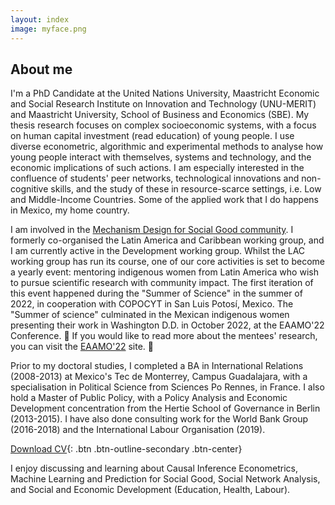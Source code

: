 ```yaml
---
layout: index
image: myface.png
---
```

## About me
I'm a PhD Candidate at the United Nations University, Maastricht Economic and Social Research Institute on Innovation and Technology (UNU-MERIT) and Maastricht University, School of Business and Economics (SBE). My thesis research focuses on complex socioeconomic systems, with a focus on human capital investment (read education) of young people. I use diverse econometric, algorithmic and experimental methods to analyse how young people interact with themselves, systems and technology, and the economic implications of such actions. I am especially interested in the confluence of students' peer networks, technological innovations and non-cognitive skills, and the study of these in resource-scarce settings, i.e. Low and Middle-Income Countries. Some of the applied work that I do happens in Mexico, my home country. 

I am involved in the [Mechanism Design for Social Good community](http://www.md4sg.com). I formerly co-organised the Latin America and Caribbean working group, and I am currently active in the Development working group. Whilst the LAC working group has run its course, one of our core activities is set to become a yearly event: mentoring indigenous women from Latin America who wish to pursue scientific research with community impact. The first iteration of this event happened during the "Summer of Science" in the summer of 2022, in cooperation with COPOCYT in San Luis Potosí, Mexico. The "Summer of science" culminated in the Mexican indigenous women presenting their work in Washington D.D. in October 2022, at the EAAMO'22 Conference. 
📣 If you would like to read more about the mentees' research, you can visit the [EAAMO'22](https://eaamo.org/copocyt/) site. 📣  

Prior to my doctoral studies, I completed a BA in International Relations (2008-2013) at Mexico's Tec de Monterrey, Campus Guadalajara, with a specialisation in Political Science from Sciences Po Rennes, in France. I also hold a Master of Public Policy, with a Policy Analysis and Economic Development concentration from the Hertie School of Governance  in Berlin (2013-2015). I have also done consulting work for the World Bank Group (2016-2018) and the International Labour Organisation (2019).

[Download CV](/pdfs/cv.pdf){: .btn .btn-outline-secondary .btn-center}

I enjoy discussing and learning about Causal Inference Econometrics, Machine Learning and Prediction for Social Good, Social Network Analysis, and Social and Economic Development (Education, Health, Labour).
